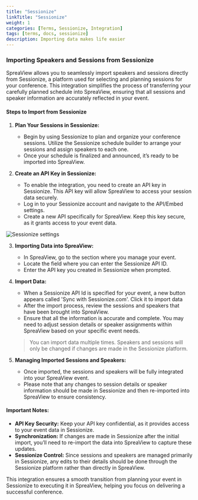 ```yaml
---
title: "Sessionize"
linkTitle: "Sessionize"
weight: 1
categories: [Terms, Sessionize, Integration]
tags: [terms, docs, sessionize]
description: Importing data makes life easier
---
```


### Importing Speakers and Sessions from Sessionize

SpreaView allows you to seamlessly import speakers and sessions directly from Sessionize, a platform used for selecting and planning sessions for your conference. This integration simplifies the process of transferring your carefully planned schedule into SpreaView, ensuring that all sessions and speaker information are accurately reflected in your event.

#### Steps to Import from Sessionize

1. **Plan Your Sessions in Sessionize:**

   - Begin by using Sessionize to plan and organize your conference sessions. Utilize the Sessionize schedule builder to arrange your sessions and assign speakers to each one.
   - Once your schedule is finalized and announced, it’s ready to be imported into SpreaView.

2. **Create an API Key in Sessionize:**

   - To enable the integration, you need to create an API key in Sessionize. This API key will allow SpreaView to access your session data securely.
   - Log in to your Sessionize account and navigate to the API/Embed settings.
   - Create a new API specifically for SpreaView. Keep this key secure, as it grants access to your event data.

![Sessionize settings](/images/sessionize-import-settings-01.jpg)

3. **Importing Data into SpreaView:**

   - In SpreaView, go to the section where you manage your event.
   - Locate the field where you can enter the Sessionize API ID.
   - Enter the API key you created in Sessionize when prompted.

4. **Import Data:**

   - When a Sessionize API Id is specified for your event, a new button appears called 'Sync with Sessionize.com'. Click it to import data
   - After the import process, review the sessions and speakers that have been brought into SpreaView.
   - Ensure that all the information is accurate and complete. You may need to adjust session details or speaker assignments within SpreaView based on your specific event needs.

   > You can import data multiple times. Speakers and sessions will only be changed if changes are made in the Sessionize platform.

5. **Managing Imported Sessions and Speakers:**
   - Once imported, the sessions and speakers will be fully integrated into your SpreaView event.
   - Please note that any changes to session details or speaker information should be made in Sessionize and then re-imported into SpreaView to ensure consistency.

#### Important Notes:

- **API Key Security:** Keep your API key confidential, as it provides access to your event data in Sessionize.
- **Synchronization:** If changes are made in Sessionize after the initial import, you’ll need to re-import the data into SpreaView to capture these updates.
- **Sessionize Control:** Since sessions and speakers are managed primarily in Sessionize, any edits to their details should be done through the Sessionize platform rather than directly in SpreaView.

This integration ensures a smooth transition from planning your event in Sessionize to executing it in SpreaView, helping you focus on delivering a successful conference.
